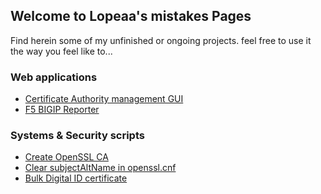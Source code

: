 ## Welcome to Lopeaa's mistakes Pages

Find herein some of my unfinished or ongoing projects. feel free to use it the way you feel like to...

### Web applications

- [Certificate Authority management GUI](https://lopeaa.github.io/ca)
- [F5 BIGIP Reporter](https://lopeaa.github.io/f5bigipreporter)

### Systems & Security scripts

- [Create OpenSSL CA](https://lopeaa.github.io/ca)
- [Clear subjectAltName in openssl.cnf]()
- [Bulk Digital ID certificate]()
